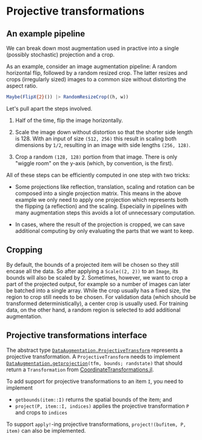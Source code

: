 # Projective transformations
## An example pipeline


We can break down most augmentation used in practive into a single (possibly stochastic) projection and a crop.

As an example, consider an image augmentation pipeline: A random horizontal flip, followed by a random resized crop. The latter resizes and crops (irregularly sized) images to a common size without distorting the aspect ratio.

```julia
Maybe(FlipX{2}()) |> RandomResizeCrop((h, w))
```

Let's pull apart the steps involved. 

1. Half of the time, flip the image horizontally.

2. Scale the image down without distortion so that the shorter side length is 128. With an input of size `(512, 256)` this result in scaling both dimensions by `1/2`, resulting in an image with side lengths `(256, 128)`.

3. Crop a random `(128, 128)` portion from that image. There is only "wiggle room" on the y-axis (which, by convention, is the first).

All of these steps can be efficiently computed in one step with two tricks:

- Some projections like reflection, translation, scaling and rotation can be composed into a single projection matrix. This means in the above example we only need to apply one projection which represents both the flipping (a reflection) and the scaling. Especially in pipelines with many augmentation steps this avoids a lot of unnecessary computation.

- In cases, where the result of the projection is cropped, we can save additional computing by only evaluating the parts that we want to keep. 

## Cropping

By default, the bounds of a projected item will be chosen so they still encase all the data. So after applying a `Scale((2, 2))` to an `Image`, its bounds will also be scaled by 2. Sometimes, however, we want to crop a part of the projected output, for example so a number of images can later be batched into a single array. While the crop usually has a fixed size, the region to crop still needs to be chosen. For validation data (which should be transformed deterministically), a center crop is usually used. For training data, on the other hand, a random region is selected to add additional augmentation. 

## Projective transformations interface

The abstract type [`DataAugmentation.ProjectiveTransform`](@ref) represents a projective transformation.
A `ProjectiveTransform` needs to implement [`DataAugmentation.getprojection`](@ref)`(tfm, bounds; randstate)` that should return a `Transformation` from [CoordinateTransformations.jl](https://github.com/JuliaGeometry/CoordinateTransformations.jl).

To add support for projective transformations to an item `I`, you need to implement

- `getbounds(item::I)` returns the spatial bounds of the item; and
- `project(P, item::I, indices)` applies the projective transformation `P` and crops to `indices`

To support `apply!`-ing projective transformations, `project!(bufitem, P, item)` can also be implemented.
